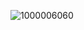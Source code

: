 
![1000006060](https://github.com/fishybox/fishybox/assets/145895442/97504dd5-95eb-43f4-952d-d8b78bc95c07)


